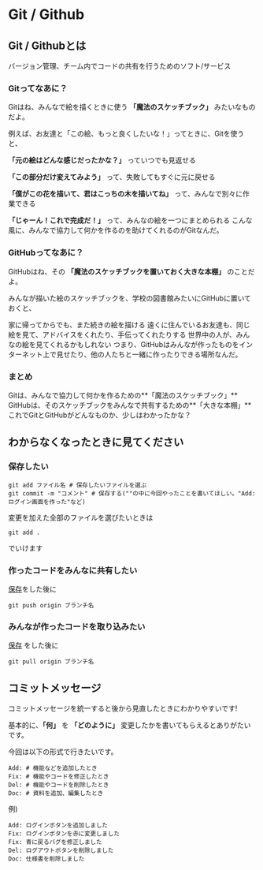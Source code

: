 # Git / Github

## Git / Githubとは
バージョン管理、チーム内でコードの共有を行うためのソフト/サービス


### Gitってなあに？
Gitはね、みんなで絵を描くときに使う **「魔法のスケッチブック」** みたいなものだよ。

例えば、お友達と「この絵、もっと良くしたいな！」ってときに、Gitを使うと、

 **「元の絵はどんな感じだったかな？」** っていつでも見返せる

 **「この部分だけ変えてみよう」** って、失敗してもすぐに元に戻せる

 **「僕がこの花を描いて、君はこっちの木を描いてね」** って、みんなで別々に作業できる

 **「じゃーん！これで完成だ！」** って、みんなの絵を一つにまとめられる
こんな風に、みんなで協力して何かを作るのを助けてくれるのがGitなんだ。

### GitHubってなあに？
GitHubはね、その **「魔法のスケッチブックを置いておく大きな本棚」** のことだよ。

みんなが描いた絵のスケッチブックを、学校の図書館みたいにGitHubに置いておくと、

家に帰ってからでも、また続きの絵を描ける
遠くに住んでいるお友達も、同じ絵を見て、アドバイスをくれたり、手伝ってくれたりする
世界中の人が、みんなの絵を見てくれるかもしれない
つまり、GitHubはみんなが作ったものをインターネット上で見せたり、他の人たちと一緒に作ったりできる場所なんだ。

### まとめ
Gitは、みんなで協力して何かを作るための**「魔法のスケッチブック」**
GitHubは、そのスケッチブックをみんなで共有するための**「大きな本棚」**
これでGitとGitHubがどんなものか、少しはわかったかな？


## わからなくなったときに見てください

### 保存したい
```
git add ファイル名 # 保存したいファイルを選ぶ
git commit -m "コメント" # 保存する(""の中に今回やったことを書いてほしい。"Add: ログイン画面を作った"など)
```
変更を加えた全部のファイルを選びたいときは
```
git add . 
```
でいけます



### 作ったコードをみんなに共有したい
[保存](#保存したい)をした後に
```
git push origin ブランチ名
```

### みんなが作ったコードを取り込みたい
[保存](#保存したい)
をした後に
```
git pull origin ブランチ名
```
## コミットメッセージ
コミットメッセージを統一すると後から見直したときにわかりやすいです!

基本的に、**「何」** を **「どのように」** 変更したかを書いてもらえるとありがたいです。

今回は以下の形式で行きたいです。
```
Add: # 機能などを追加したとき
Fix: # 機能やコードを修正したとき
Del: # 機能やコードを削除したとき
Doc: # 資料を追加、編集したとき
``` 

例)
```
Add: ログインボタンを追加しました
Fix: ログインボタンを赤に変更しました
Fix: 青に戻るバグを修正しました
Del: ログアウトボタンを削除しました
Doc: 仕様書を削除しました
```